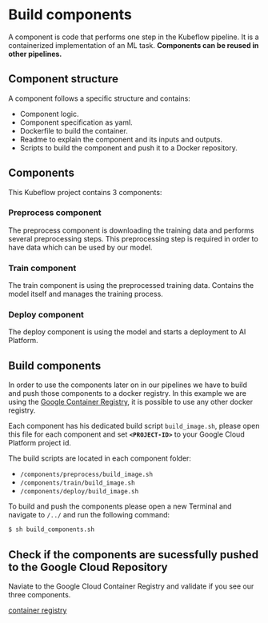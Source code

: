 # Build components

A component is code that performs one step in the Kubeflow pipeline. It is a containerized implementation of an ML task. **Components can be reused in other pipelines.**

## Component structure
A component follows a specific structure and contains:
 
* Component logic. 
* Component specification as yaml. 
* Dockerfile to build the container. 
* Readme to explain the component and its inputs and outputs. 
* Scripts to build the component and push it to a Docker repository. 

## Components
This Kubeflow project contains 3 components:

### Preprocess component
The preprocess component is downloading the training data and performs several preprocessing steps. This preprocessing step is required in order to have data which can be used by our model. 


### Train component
The train component is using the preprocessed training data. Contains the model itself and manages the training process. 

### Deploy component
The deploy component is using the model and starts a deployment to AI Platform. 

## Build components
In order to use the components later on in our pipelines we have to build and push those components to a docker registry. In this example we are using the 
[Google Container Registry](https://cloud.google.com/container-registry/), it is possible to use any other docker registry. 

Each component has his dedicated build script `build_image.sh`, please open this file for each component and set **`<PROJECT-ID>`** to your Google Cloud Platform project id.

The build scripts are located in each component folder:

* `/components/preprocess/build_image.sh`
* `/components/train/build_image.sh`
* `/components/deploy/build_image.sh`

To build and push the components please open a new Terminal and navigate to `/../` and run the following command:

```bash
$ sh build_components.sh
```

## Check if the components are sucessfully pushed to the Google Cloud Repository

Naviate to the Google Cloud Container Registry and validate if you see our three components. 

[container registry](https://github.com/SaschaHeyer/Named-Entity-Recognition/blob/master/documentation/files/container.png?raw=true)

